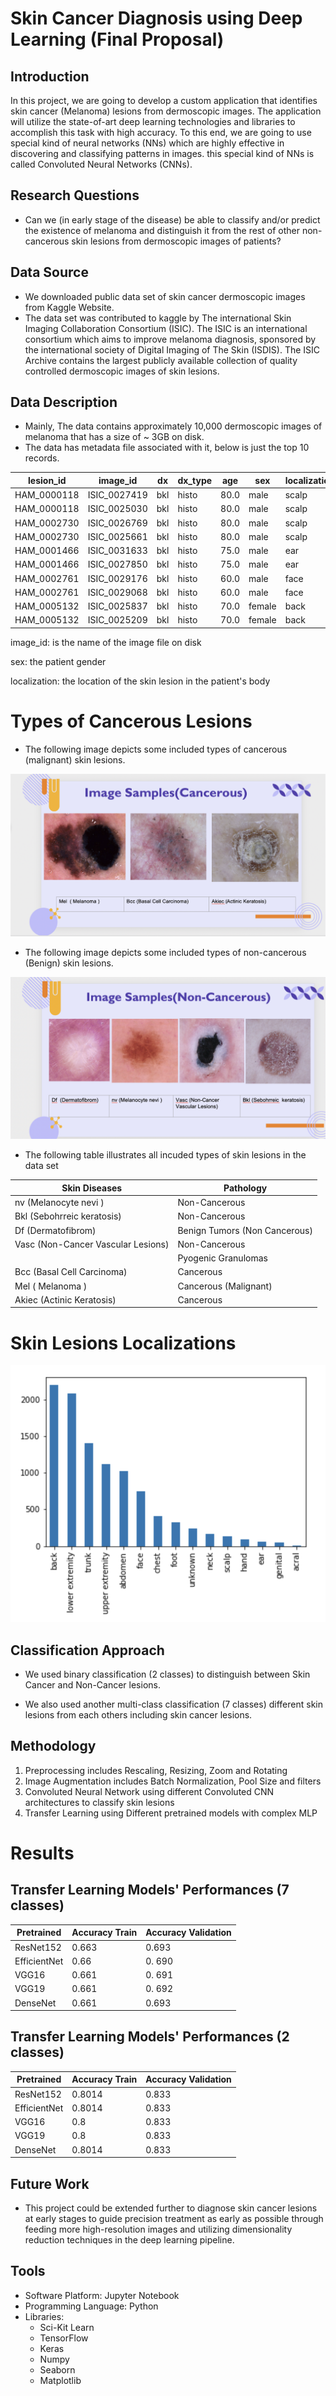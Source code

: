Skin Cancer Diagnosis using Deep Learning (Final Proposal)
==========================================================



## Introduction

In this project, we are going to develop a custom application that identifies skin cancer (Melanoma) lesions from dermoscopic images. The application will utilize the state-of-art deep learning technologies and libraries to accomplish this task with high accuracy. To this end, we are going to use special kind of neural networks (NNs) which are highly effective in discovering and classifying patterns in images. this special kind of NNs is called Convoluted Neural Networks (CNNs).


## Research Questions

- Can we (in early stage of the disease) be able to classify and/or predict the existence of melanoma and distinguish it from the rest of other non-cancerous skin lesions from dermoscopic images of patients?



## Data Source

- We downloaded public data set of skin cancer dermoscopic images from Kaggle Website.
- The data set was contributed to kaggle by The international Skin Imaging Collaboration Consortium (ISIC). The ISIC is an international consortium which aims to improve melanoma diagnosis, sponsored by the international society of Digital Imaging of The Skin (ISDIS). The ISIC Archive contains the largest publicly available collection of quality controlled dermoscopic images of skin lesions.

## Data Description

- Mainly, The data contains approximately 10,000 dermoscopic images of melanoma that has a size of ~ 3GB on disk.
- The data has metadata file associated with it, below is just the top 10 records.

|lesion_id  |image_id    |dx |dx_type|age |sex   |localization|
|-----------|------------|---|-------|----|------|------------|
|HAM_0000118|ISIC_0027419|bkl|histo  |80.0|male  |scalp       |
|HAM_0000118|ISIC_0025030|bkl|histo  |80.0|male  |scalp       |
|HAM_0002730|ISIC_0026769|bkl|histo  |80.0|male  |scalp       |
|HAM_0002730|ISIC_0025661|bkl|histo  |80.0|male  |scalp       |
|HAM_0001466|ISIC_0031633|bkl|histo  |75.0|male  |ear         |
|HAM_0001466|ISIC_0027850|bkl|histo  |75.0|male  |ear         |
|HAM_0002761|ISIC_0029176|bkl|histo  |60.0|male  |face        |
|HAM_0002761|ISIC_0029068|bkl|histo  |60.0|male  |face        |
|HAM_0005132|ISIC_0025837|bkl|histo  |70.0|female|back        |
|HAM_0005132|ISIC_0025209|bkl|histo  |70.0|female|back        |


image_id: is the name of the image file on disk

sex: the patient gender

localization: the location of the skin lesion in the patient's body

Types of Cancerous Lesions
==========================

- The following image depicts some included types of cancerous (malignant) skin lesions.

<img src='1.png'>

- The following image depicts some included types of non-cancerous (Benign) skin lesions.

<img src='2.png'>

- The following table illustrates all incuded types of skin lesions in the data set

|Skin Diseases                     |Pathology                    |
|----------------------------------|-----------------------------|
|nv (Melanocyte nevi )             |Non-Cancerous                |
|Bkl (Sebohrreic  keratosis)       |Non-Cancerous                |
|Df  (Dermatofibrom)               |Benign Tumors (Non Cancerous)|
|Vasc (Non-Cancer Vascular Lesions)|Non-Cancerous                |
|                                  |Pyogenic Granulomas          |
|Bcc (Basal Cell Carcinoma)        |Cancerous                    |
|Mel  ( Melanoma )                 |Cancerous (Malignant)        |
|Akiec (Actinic Keratosis)         |Cancerous                    |


Skin Lesions Localizations
==========================

<img src='3.png'>




Classification Approach
-----------------------

- We used binary classification (2 classes) to distinguish between Skin Cancer and Non-Cancer lesions.

- We also used another multi-class classification (7 classes) different skin lesions from each others including skin cancer lesions.



Methodology
-----------

1. Preprocessing includes Rescaling, Resizing, Zoom and Rotating
2. Image Augmentation includes Batch Normalization, Pool Size and filters
3. Convoluted Neural Network using different Convoluted CNN architectures to classify skin lesions
4. Transfer Learning using Different pretrained models with complex MLP




Results
=======

## Transfer Learning Models' Performances (7 classes)


|Pretrained                        |Accuracy Train               |Accuracy Validation|
|----------------------------------|-----------------------------|-------------------|
|ResNet152                         |0.663                        |0.693              |
| EfficientNet                     |0.66                         |0. 690             |
|VGG16                             |0.661                        |0. 691             |
|VGG19                             |0.661                        |0. 692             |
|DenseNet                          |0.661                        |0.693              |


## Transfer Learning Models' Performances (2 classes)


|Pretrained                        |Accuracy Train               |Accuracy Validation|
|----------------------------------|-----------------------------|-------------------|
|ResNet152                         |0.8014                       |0.833              |
| EfficientNet                     |0.8014                       |0.833              |
|VGG16                             |0.8                          |0.833              |
|VGG19                             |0.8                          |0.833              |
|DenseNet                          |0.8014                       |0.833              |




## Future Work

- This project could be extended further to diagnose skin cancer lesions at early stages to guide precision treatment as early as possible through feeding more high-resolution images and utilizing dimensionality reduction techniques in the deep learning pipeline.


## Tools

- Software Platform: Jupyter Notebook
- Programming Language: Python
- Libraries:
	- Sci-Kit Learn
	- TensorFlow
	- Keras
	- Numpy
	- Seaborn
	- Matplotlib